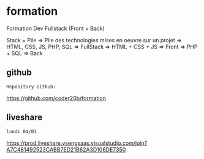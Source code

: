 # formation

Formation Dev Fullstack (Front + Back)

Stack = Pile
=> Pile des technologies mises en oeuvre sur un projet
=> HTML, CSS, JS, PHP, SQL  => FullStack
=> HTML + CSS + JS          => Front
=> PHP + SQL                => Back

## github

    Repository Github:

https://github.com/coder20b/formation

## liveshare

    lundi 04/01
    
https://prod.liveshare.vsengsaas.visualstudio.com/join?A7C481492523CABB7ED21B62A3D106DE7350
